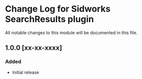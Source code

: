# Change Log for Sidworks SearchResults plugin
All notable changes to this module will be documented in this file.

## 1.0.0 [xx-xx-xxxx]
### Added
- Initial release
